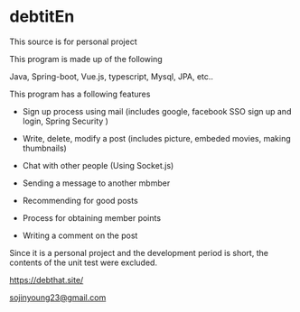 # debtitEn

This source is for personal project

This program is made up of the following

Java, Spring-boot, Vue.js, typescript, Mysql, JPA, etc..

This program has a following features

 - Sign up process using mail (includes google, facebook SSO sign up and login, Spring Security )

 - Write, delete, modify a post (includes picture, embeded movies, making thumbnails)

 - Chat with other people (Using Socket.js)

 - Sending a message to another mbmber

 - Recommending for good posts

 - Process for obtaining member points

 - Writing a comment on the post

Since it is a personal project and the development period is short, the contents of the unit test were excluded.


https://debthat.site/

sojinyoung23@gmail.com
